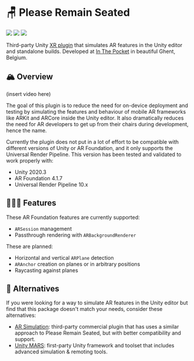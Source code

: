 # 🪑 Please Remain Seated

![](https://img.shields.io/badge/Unity-2020.3-red.svg) ![](https://img.shields.io/badge/AR_Foundation-4.1.7-green.svg) ![](https://img.shields.io/badge/Universal_Render_Pipeline-10.x-blue.svg)

Third-party Unity [XR plugin](https://docs.unity3d.com/Manual/XRPluginArchitecture.html) that simulates AR features in the Unity editor and standalone builds. Developed at [In The Pocket](https://inthepocket.com) in beautiful Ghent, Belgium.

## 🏔 Overview

(insert video here)

The goal of this plugin is to reduce the need for on-device deployment and testing by simulating the features and behaviour of mobile AR frameworks like ARKit and ARCore inside the Unity editor. It also dramatically reduces the need for AR developers to get up from their chairs during development, hence the name.

Currently the plugin does not put in a lot of effort to be compatible with different versions of Unity or AR Foundation, and it only supports the Universal Render Pipeline. This version has been tested and validated to work properly with:

- Unity 2020.3
- AR Foundation 4.1.7
- Universal Render Pipeline 10.x

## 👷🏻‍♀️ Features

These AR Foundation features are currently supported:

- `ARSession` management
- Passthrough rendering with `ARBackgroundRenderer`

These are planned:

- Horizontal and vertical `ARPlane` detection
- `ARAnchor` creation on planes or in arbitrary positions
- Raycasting against planes

## 👋 Alternatives

If you were looking for a way to simulate AR features in the Unity editor but find that this package doesn't match your needs, consider these alternatives:

- [AR Simulation](https://github.com/needle-tools/ar-simulation): third-party commercial plugin that has uses a similar approach to Please Remain Seated, but with better compatibility and support.
- [Unity MARS](https://unity.com/products/unity-mars): first-party Unity framework and toolset that includes advanced simulation & remoting tools.
